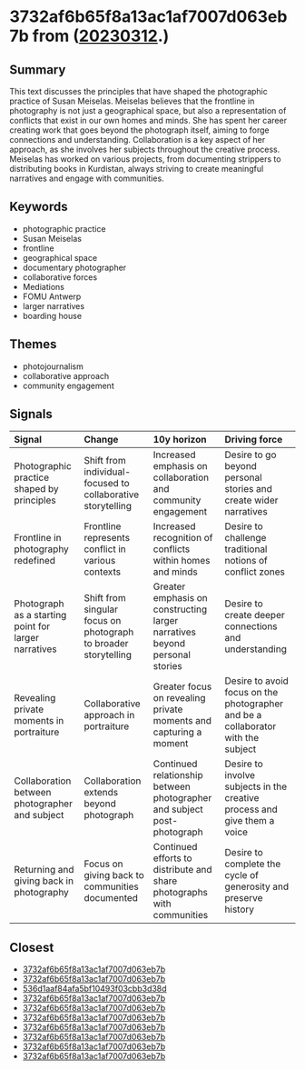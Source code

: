 # 3732af6b65f8a13ac1af7007d063eb7b from ([20230312](https://kghosh.substack.com/p/20230312).)

## Summary

This text discusses the principles that have shaped the photographic practice of Susan Meiselas. Meiselas believes that the frontline in photography is not just a geographical space, but also a representation of conflicts that exist in our own homes and minds. She has spent her career creating work that goes beyond the photograph itself, aiming to forge connections and understanding. Collaboration is a key aspect of her approach, as she involves her subjects throughout the creative process. Meiselas has worked on various projects, from documenting strippers to distributing books in Kurdistan, always striving to create meaningful narratives and engage with communities.

## Keywords

* photographic practice
* Susan Meiselas
* frontline
* geographical space
* documentary photographer
* collaborative forces
* Mediations
* FOMU Antwerp
* larger narratives
* boarding house

## Themes

* photojournalism
* collaborative approach
* community engagement

## Signals

| Signal                                               | Change                                                          | 10y horizon                                                                | Driving force                                                                    |
|:-----------------------------------------------------|:----------------------------------------------------------------|:---------------------------------------------------------------------------|:---------------------------------------------------------------------------------|
| Photographic practice shaped by principles           | Shift from individual-focused to collaborative storytelling     | Increased emphasis on collaboration and community engagement               | Desire to go beyond personal stories and create wider narratives                 |
| Frontline in photography redefined                   | Frontline represents conflict in various contexts               | Increased recognition of conflicts within homes and minds                  | Desire to challenge traditional notions of conflict zones                        |
| Photograph as a starting point for larger narratives | Shift from singular focus on photograph to broader storytelling | Greater emphasis on constructing larger narratives beyond personal stories | Desire to create deeper connections and understanding                            |
| Revealing private moments in portraiture             | Collaborative approach in portraiture                           | Greater focus on revealing private moments and capturing a moment          | Desire to avoid focus on the photographer and be a collaborator with the subject |
| Collaboration between photographer and subject       | Collaboration extends beyond photograph                         | Continued relationship between photographer and subject post-photograph    | Desire to involve subjects in the creative process and give them a voice         |
| Returning and giving back in photography             | Focus on giving back to communities documented                  | Continued efforts to distribute and share photographs with communities     | Desire to complete the cycle of generosity and preserve history                  |

## Closest

* [3732af6b65f8a13ac1af7007d063eb7b](3732af6b65f8a13ac1af7007d063eb7b)
* [3732af6b65f8a13ac1af7007d063eb7b](3732af6b65f8a13ac1af7007d063eb7b)
* [536d1aaf84afa5bf10493f03cbb3d38d](536d1aaf84afa5bf10493f03cbb3d38d)
* [3732af6b65f8a13ac1af7007d063eb7b](3732af6b65f8a13ac1af7007d063eb7b)
* [3732af6b65f8a13ac1af7007d063eb7b](3732af6b65f8a13ac1af7007d063eb7b)
* [3732af6b65f8a13ac1af7007d063eb7b](3732af6b65f8a13ac1af7007d063eb7b)
* [3732af6b65f8a13ac1af7007d063eb7b](3732af6b65f8a13ac1af7007d063eb7b)
* [3732af6b65f8a13ac1af7007d063eb7b](3732af6b65f8a13ac1af7007d063eb7b)
* [3732af6b65f8a13ac1af7007d063eb7b](3732af6b65f8a13ac1af7007d063eb7b)
* [3732af6b65f8a13ac1af7007d063eb7b](3732af6b65f8a13ac1af7007d063eb7b)